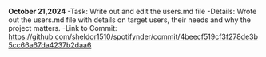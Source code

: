 **October 21,2024**
-Task: Write out and edit the users.md file
-Details: Wrote out the users.md file with details on target users, their needs and why the project matters.
-Link to Commit: https://github.com/sheldor1510/spotifynder/commit/4beecf519cf3f278de3b5cc66a67da4237b2daa6 
